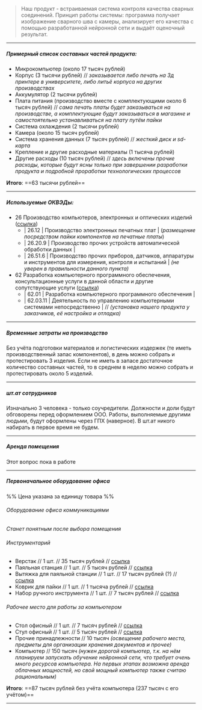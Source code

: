 > Наш продукт - встраиваемая система контроля качества сварных соединений. Принцип работы системы: программа получает изображение сварного шва с камеры, анализирует его качества с помощью разработанной нейронной сети и выдаёт оценочный результат. 

-------------------
##### Примерный список составных частей продукта:
- Микрокомпьютер (около 17 тысяч рублей)
- Корпус (3 тысячи рублей)  //  *заказывается либо печать на 3д принтере в университете, либо литьё корпуса на других производствах*
- Аккумулятор (2 тысячи рублей)
- Плата питания (производство вместе с комплектующими около 6 тысяч рублей)  //  *сама печать платы будет заказываться на производстве, а комплектующие будут заказываться в магазине и самостоятельно устанавливаться на плату путём пайки*
- Система охлаждения (2 тысячи рублей)
- Камера (около 15 тысяч рублей)
- Система хранения данных (7 тысяч рублей)  //  *жесткий диск и sd-карта*
- Крепление и другие расходные материалы (1 тысяча рублей)
- Другие расходы (10 тысяч рублей)  //  *здесь включены прочие расходы, которые будут ясны только при завершении разработки продукта и подробной проработки технологических процессов* 

**Итого**: ==63 тысячи рублей== 

-------------------
##### Используемые ОКВЭДы:
- 26 Производство компьютеров, электронных и оптических изделий ([ссылка](https://www.consultant.ru/document/cons_doc_LAW_163320/75003dc4179dd89c5eea9a1a7a1941c17ef9c8a4/))
	- | 26.12 | Производство электронных печатных плат | (*размещение посредством пайки компонентов на печатные платы*)
	- | 26.20.9 | Производство прочих устройств автоматической обработки данных |
	- | 26.51.6 | Производство прочих приборов, датчиков, аппаратуры и инструментов для измерения, контроля и испытаний | *(не уверен в правильности данного пункта)*
- 62 Разработка компьютерного программного обеспечения, консультационные услуги в данной области и другие сопутствующие услуги ([ссылка](https://www.consultant.ru/document/cons_doc_LAW_163320/9bb169df18203089f98528bd4fa63aa8c29f517b/))
	- | 62.01 | Разработка компьютерного программного обеспечения |
	- | 62.03.11 | Деятельность по управлению компьютерными системами непосредственно |  //  *(установка нашего продукта у заказчиков, её настройка и отладка)*

-------------------
##### Временные затраты на производство
Без учёта подготовки материалов и логистических издержек (те иметь производственный запас компонентов), в день можно собрать и протестировать 3 изделия.
Если не иметь в запасе достаточное количество составных частей, то в среднем в неделю можно собрать и протестировать около 5 изделий.

-------------------
##### шт.ат сотрудников
Изначально 3 человека - только соучредители. Должности и доли будут обговорены перед оформлением ООО. 
Работы, выполняемые другими людьми, будут оформлены через ГПХ (наверное).
В шт.ат никого набирать в первое время не будем.

-------------------
##### Аренда помещения
Этот вопрос пока в работе

-------------------
##### Первоначальное оборудование офиса
%% Цена указана за единицу товара %%
###### Оборудование офиса коммуникациями
*Станет понятным после выбора помещения*
###### Инструментарий
- Верстак // 1 шт. // 35 тысяч рублей  // [ссылка](https://www.werstakoff.ru/catalog/itemslesarnyy-stol-slf-121-11-3-2fr.html)
- Паяльная станция // 1 шт. // 5 тысяч рублей // [ссылка](https://www.chipdip.ru/product/element-878-stantsiya-payalnaya-termovozdushnaya-9000096572)
- Вытяжка для паяльной станции // 1 шт. // 17 тысяч рублей (?) // [ссылка](https://www.chipdip.ru/product/dymoulovitel-aixun-es02-8049691349)
- Коврик для пайки // 1 шт. // 1 тысяча рублей // [ссылка](https://www.chipdip.ru/product/ks-6346-2-kovrik-dlya-payki-termostoykiy-silikonovyy-9000933476?from=suggest_product)
- Набор ручного инструмента // 1 шт. // 7 тысяч рублей // [ссылка](https://www.vseinstrumenti.ru/product/nabor-instrumentov-dlya-doma-gigant-gnj-208-10606952/)

###### Рабочее место для работы за компьютером
- Стол офисный // 1 шт. // 7 тысяч рублей // [ссылка](https://meb-biz.ru/catalog/product/ofisnyy_stol_st_10_tsvet_dub_sonoma_160_73_76_sm/)
- Стул офисный // 1 шт. // 5 тысяч рублей // [ссылка](https://meb-biz.ru/catalog/product/kreslo_ekonom_byurokrat_ch_695nlt_black/)
- Прочие принадлежности // 10 тысяч *(освещение рабочего места, предметы для организации хранения документов и прочее)*
- Компьютер // 150 тысяч *(нужен дорогой компьютер, т.к. на нём планируем запускать обучение нейронной сети, что требует очень много ресурсов компьютера. На первых этапах возможна аренда облачных мощностей, но свой мощный компьютер также считаю рациональным)*

**Итого**: ==87 тысяч рублей без учёта компьютера (237 тысяч с его учётом)== 

-------------------
